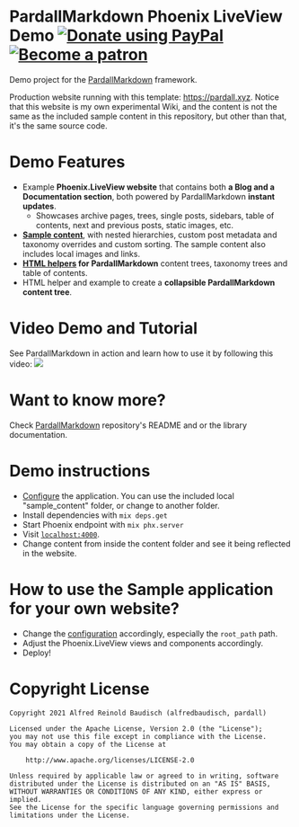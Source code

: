 # PardallMarkdown Phoenix LiveView Demo [![Donate using PayPal](https://raw.githubusercontent.com/laurent22/joplin/dev/Assets/WebsiteAssets/images/badges/Donate-PayPal-green.svg)](https://www.paypal.com/donate?hosted_button_id=FC5FTRRE3548C) [![Become a patron](https://raw.githubusercontent.com/laurent22/joplin/dev/Assets/WebsiteAssets/images/badges/Patreon-Badge.svg)](https://www.patreon.com/alfredbaudisch)

Demo project for the [PardallMarkdown](https://github.com/alfredbaudisch/pardall_markdown) framework.

Production website running with this template: https://pardall.xyz. Notice that this website is my own experimental Wiki, and the content is not the same as the included sample content in this repository, but other than that, it's the same source code.

# Demo Features
- Example **Phoenix.LiveView website** that contains both **a Blog and a Documentation section**, both powered by PardallMarkdown **instant updates**.
    - Showcases archive pages, trees, single posts, sidebars, table of contents, next and previous posts, static images, etc.
- **[Sample content](./sample_content)**, with nested hierarchies, custom post metadata and taxonomy overrides and custom sorting. The sample content also includes local images and links.
- **[HTML helpers](./lib/pardall_web/views/pardall_markdown_helpers.ex) for PardallMarkdown** content trees, taxonomy trees and table of contents.
- HTML helper and example to create a **collapsible PardallMarkdown content tree**.

# Video Demo and Tutorial
See PardallMarkdown in action and learn how to use it by following this video:
[![](https://github.com/alfredbaudisch/pardall_markdown/blob/master/sample_content/static/images/pardallmarkdown-demo-and-tutorial-with-play.jpg)](https://www.youtube.com/watch?v=FdzqToe3dug)

# Want to know more?
Check [PardallMarkdown](https://github.com/alfredbaudisch/pardall_markdown) repository's README and or the library documentation.

# Demo instructions
- [Configure](https://github.com/alfredbaudisch/pardall_markdown#usage-in-elixir-otp-applications) the application. You can use the included local "sample_content" folder, or change to another folder.
- Install dependencies with `mix deps.get`
- Start Phoenix endpoint with `mix phx.server`
- Visit [`localhost:4000`](http://localhost:4000).
- Change content from inside the content folder and see it being reflected in the website.

# How to use the Sample application for your own website?
- Change the [configuration](https://github.com/alfredbaudisch/pardall_markdown#usage-in-elixir-otp-applications) accordingly, especially the `root_path` path.
- Adjust the Phoenix.LiveView views and components accordingly.
- Deploy!

# Copyright License

    Copyright 2021 Alfred Reinold Baudisch (alfredbaudisch, pardall)

    Licensed under the Apache License, Version 2.0 (the "License");
    you may not use this file except in compliance with the License.
    You may obtain a copy of the License at

        http://www.apache.org/licenses/LICENSE-2.0

    Unless required by applicable law or agreed to in writing, software
    distributed under the License is distributed on an "AS IS" BASIS,
    WITHOUT WARRANTIES OR CONDITIONS OF ANY KIND, either express or implied.
    See the License for the specific language governing permissions and
    limitations under the License.
